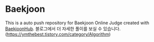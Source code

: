 # Baekjoon
This is a auto push repository for Baekjoon Online Judge created with [BaekjoonHub](https://github.com/BaekjoonHub/BaekjoonHub).
블로그에서 더 자세한 풀이를 보실 수 있습니다.
(https://ymthebest.tistory.com/category/Algorithm)
